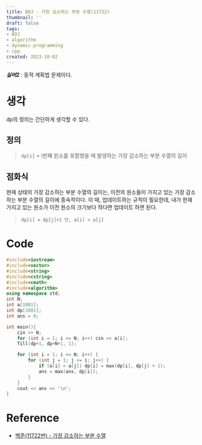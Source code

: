 ```yaml
---
title: BOJ - 가장 감소하는 부분 수열(11722)
thumbnail: ''
draft: false
tags:
- BOJ
- algorithm
- dynamic-programming
- cpp
created: 2023-10-02
---
```


***실버2*** : 동적 계획법 문제이다.

# 생각

dp의 정의는 간단하게 생각할 수 있다.

## 정의

 > 
 > `dp[i]` = i번째 원소를 포함했을 때 발생하는 가장 감소하는 부분 수열의 길이

## 점화식

현재 상태의 가장 감소하는 부분 수열의 길이는, 이전의 원소들이 가지고 있는 가장 감소하는 부분 수열의 길이에 종속적이다. 이 때, 업데이트하는 규칙이 필요한데, 내가 현재 가지고 있는 원소가 이전 원소의 크기보다 작다면 업데이트 하면 된다.

 > 
 > `dp[i] = dp[j]+1 단, a[i] < a[j]`

# Code

````c++
#include<iostream>
#include<vector>
#include<string>
#include<cstring>
#include<cmath>
#include<algorithm>
using namespace std;
int N;
int a[1001];
int dp[1001];
int ans = 0;

int main(){
    cin >> N;
    for (int i = 1; i <= N; i++) cin >> a[i];
    fill(dp+1, dp+N+1, 1);

    for (int i = 1; i <= N; i++) {
        for (int j = 1; j <= i; j++) {
            if (a[i] < a[j]) dp[i] = max(dp[i], dp[j] + 1);
            ans = max(ans, dp[i]);
        }
    }
    cout << ans << '\n';
}
````

# Reference

* [백준(11722번) - 가장 감소하는 부분 수열](https://www.acmicpc.net/problem/11722)
